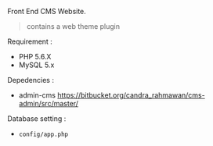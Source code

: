 Front End CMS Website.

> contains a web theme plugin

Requirement :
- PHP 5.6.X
- MySQL 5.x

Depedencies :
- admin-cms https://bitbucket.org/candra_rahmawan/cms-admin/src/master/

Database setting :
- `config/app.php`


